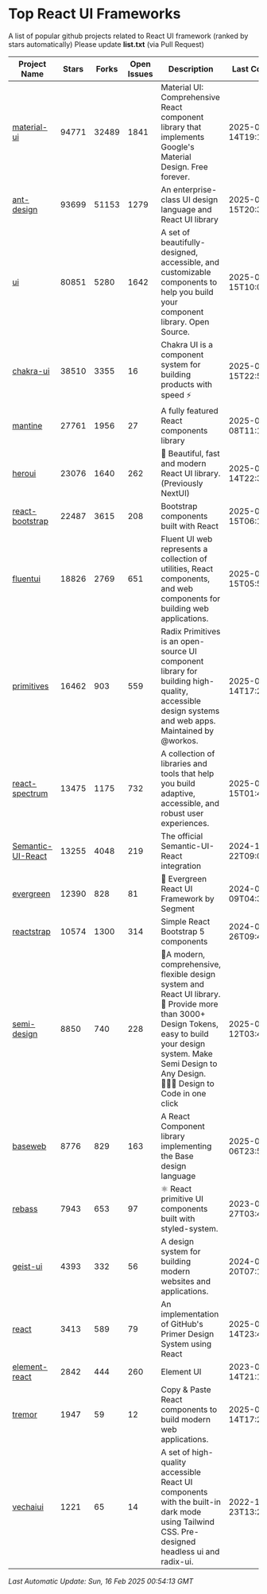 # Top React UI Frameworks

A list of popular github projects related to React UI framework (ranked by stars automatically)
Please update **list.txt** (via Pull Request)

| Project Name | Stars | Forks | Open Issues | Description | Last Commit |
| ------------ | ----- | ----- | ----------- | ----------- | ----------- |
| [material-ui](https://github.com/mui/material-ui) |94771|32489|1841|Material UI: Comprehensive React component library that implements Google&#39;s Material Design. Free forever.|2025-02-14T19:15:48Z|
| [ant-design](https://github.com/ant-design/ant-design) |93699|51153|1279|An enterprise-class UI design language and React UI library|2025-02-15T20:32:56Z|
| [ui](https://github.com/shadcn-ui/ui) |80851|5280|1642|A set of beautifully-designed, accessible, and customizable components to help you build your component library. Open Source.|2025-02-15T10:08:34Z|
| [chakra-ui](https://github.com/chakra-ui/chakra-ui) |38510|3355|16|Chakra UI is a component system for building products with speed ⚡️|2025-02-15T22:59:05Z|
| [mantine](https://github.com/mantinedev/mantine) |27761|1956|27|A fully featured React components library|2025-02-08T11:13:08Z|
| [heroui](https://github.com/heroui-inc/heroui) |23076|1640|262|🚀 Beautiful, fast and modern React UI library. (Previously NextUI)|2025-02-14T22:34:02Z|
| [react-bootstrap](https://github.com/react-bootstrap/react-bootstrap) |22487|3615|208|Bootstrap components built with React|2025-02-15T06:12:55Z|
| [fluentui](https://github.com/microsoft/fluentui) |18826|2769|651|Fluent UI web represents a collection of utilities, React components, and web components for building web applications.|2025-02-15T05:53:00Z|
| [primitives](https://github.com/radix-ui/primitives) |16462|903|559|Radix Primitives is an open-source UI component library for building high-quality, accessible design systems and web apps. Maintained by @workos.|2025-02-14T17:26:00Z|
| [react-spectrum](https://github.com/adobe/react-spectrum) |13475|1175|732|A collection of libraries and tools that help you build adaptive, accessible, and robust user experiences.|2025-02-15T01:46:17Z|
| [Semantic-UI-React](https://github.com/Semantic-Org/Semantic-UI-React) |13255|4048|219|The official Semantic-UI-React integration|2024-11-22T09:09:59Z|
| [evergreen](https://github.com/segmentio/evergreen) |12390|828|81|🌲 Evergreen React UI Framework by Segment|2024-07-09T04:30:28Z|
| [reactstrap](https://github.com/reactstrap/reactstrap) |10574|1300|314|Simple React Bootstrap 5 components|2024-09-26T09:40:49Z|
| [semi-design](https://github.com/DouyinFE/semi-design) |8850|740|228|🚀A modern, comprehensive, flexible design system and React UI library. 🎨 Provide more than 3000+ Design Tokens, easy to build your design system. Make Semi Design to Any Design.  🧑🏻‍💻 Design to Code in one click |2025-02-12T03:46:41Z|
| [baseweb](https://github.com/uber/baseweb) |8776|829|163|A React Component library implementing the Base design language|2025-01-06T23:55:32Z|
| [rebass](https://github.com/rebassjs/rebass) |7943|653|97|:atom_symbol: React primitive UI components built with styled-system.|2023-07-27T03:42:53Z|
| [geist-ui](https://github.com/geist-org/geist-ui) |4393|332|56|A design system for building modern websites and applications.|2024-07-20T07:18:46Z|
| [react](https://github.com/primer/react) |3413|589|79|An implementation of GitHub&#39;s Primer Design System using React|2025-02-14T23:43:59Z|
| [element-react](https://github.com/ElemeFE/element-react) |2842|444|260|Element UI|2023-01-14T21:13:08Z|
| [tremor](https://github.com/tremorlabs/tremor) |1947|59|12|Copy &amp; Paste React components to build modern web applications. |2025-02-14T17:21:35Z|
| [vechaiui](https://github.com/vechai/vechaiui) |1221|65|14|A set of high-quality accessible React UI components with the built-in dark mode using Tailwind CSS. Pre-designed headless ui and radix-ui.|2022-12-23T13:29:41Z|

*Last Automatic Update: Sun, 16 Feb 2025 00:54:13 GMT*